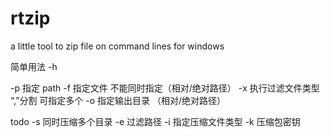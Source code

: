 # rtzip
 a little tool to zip file on command lines for windows
 
 
 简单用法  -h
 
 -p 指定 path  -f  指定文件 不能同时指定（相对/绝对路径）
 -x 执行过滤文件类型   “,”分割 可指定多个
 -o  指定输出目录  （相对/绝对路径）
 
 todo
 -s  同时压缩多个目录
 -e  过滤路径
 -i  指定压缩文件类型
 -k  压缩包密钥
 
